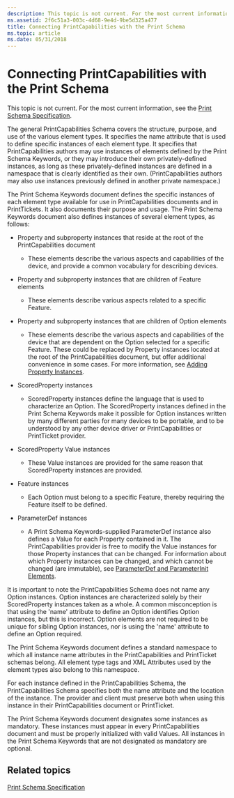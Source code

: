 ```yaml
---
description: This topic is not current. For the most current information, see the Print Schema Specification.
ms.assetid: 2f6c51a3-003c-4d68-9e4d-9be5d325a477
title: Connecting PrintCapabilities with the Print Schema
ms.topic: article
ms.date: 05/31/2018
---
```


# Connecting PrintCapabilities with the Print Schema

This topic is not current. For the most current information, see the [Print Schema Specification](https://www.microsoft.com/whdc/xps/printschema.mspx).

The general PrintCapabilities Schema covers the structure, purpose, and use of the various element types. It specifies the name attribute that is used to define specific instances of each element type. It specifies that PrintCapabilities authors may use instances of elements defined by the Print Schema Keywords, or they may introduce their own privately-defined instances, as long as these privately-defined instances are defined in a namespace that is clearly identified as their own. (PrintCapabilities authors may also use instances previously defined in another private namespace.)

The Print Schema Keywords document defines the specific instances of each element type available for use in PrintCapabilities documents and in PrintTickets. It also documents their purpose and usage. The Print Schema Keywords document also defines instances of several element types, as follows:

-   Property and subproperty instances that reside at the root of the PrintCapabilities document

    -   These elements describe the various aspects and capabilities of the device, and provide a common vocabulary for describing devices.

-   Property and subproperty instances that are children of Feature elements

    -   These elements describe various aspects related to a specific Feature.

-   Property and subproperty instances that are children of Option elements

    -   These elements describe the various aspects and capabilities of the device that are dependent on the Option selected for a specific Feature. These could be replaced by Property instances located at the root of the PrintCapabilities document, but offer additional convenience in some cases. For more information, see [Adding Property Instances](adding-property-instances.md).

<!-- -->

-   ScoredProperty instances

    -   ScoredProperty instances define the language that is used to characterize an Option. The ScoredProperty instances defined in the Print Schema Keywords make it possible for Option instances written by many different parties for many devices to be portable, and to be understood by any other device driver or PrintCapabilities or PrintTicket provider.

-   ScoredProperty Value instances

    -   These Value instances are provided for the same reason that ScoredProperty instances are provided.

-   Feature instances

    -   Each Option must belong to a specific Feature, thereby requiring the Feature itself to be defined.

-   ParameterDef instances

    -   A Print Schema Keywords-supplied ParameterDef instance also defines a Value for each Property contained in it. The PrintCapabilities provider is free to modify the Value instances for those Property instances that can be changed. For information about which Property instances can be changed, and which cannot be changed (are immutable), see [ParameterDef and ParameterInit Elements](parameterdef-and-parameterinit-elements.md).

It is important to note the PrintCapabilities Schema does not name any Option instances. Option instances are characterized solely by their ScoredProperty instances taken as a whole. A common misconception is that using the 'name' attribute to define an Option identifies Option instances, but this is incorrect. Option elements are not required to be unique for sibling Option instances, nor is using the 'name' attribute to define an Option required.

The Print Schema Keywords document defines a standard namespace to which all instance name attributes in the PrintCapabilities and PrintTicket schemas belong. All element type tags and XML Attributes used by the element types also belong to this namespace.

For each instance defined in the PrintCapabilities Schema, the PrintCapabilities Schema specifies both the name attribute and the location of the instance. The provider and client must preserve both when using this instance in their PrintCapabilities document or PrintTicket.

The Print Schema Keywords document designates some instances as mandatory. These instances must appear in every PrintCapabilities document and must be properly initialized with valid Values. All instances in the Print Schema Keywords that are not designated as mandatory are optional.

## Related topics

<dl> <dt>

[Print Schema Specification](https://www.microsoft.com/whdc/xps/printschema.mspx)
</dt> </dl>

 

 



